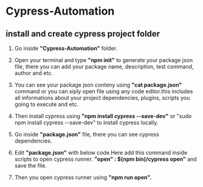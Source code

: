 # Cypress-Automation
<h2>install and create cypress project folder</h2>

1. Go inside <b>"Cypress-Automation"</b> folder.

2. Open your terminal and type <b>"npm init"</b> to generate your package json file, there you can add your package name, description, test command, author and etc.

3. You can see your package json conteny using <b>"cat package.json"</b> command or you can siply open file using any code editor.this includes all informations about your project dependencies, plugins, scripts you going to execute and etc.

4. Then install cypress using <b>"npm install cypress --save-dev"</b> or "sudo npm install cypress --save-dev"  to install cypress locally.

5. Go inside <b>"package.json"</b>  file, there you can see cypress dependencies.

6. Edit <b>"package.json"</b> with below code.Here add this command inside scripts to open cypress runner.
<b>"open" : $(npm bin)/cypress open"</b> and save the file.

7. Then you open cypress runner using <b>"npm run open".</b>
